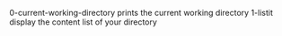 0-current-working-directory prints the current working directory
1-listit display the content list of your directory

